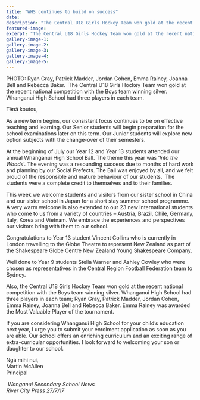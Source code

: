 ```yaml
---
title: "WHS continues to build on success"
date: 
description: "The Central U18 Girls Hockey Team won gold at the recent national competition with the Boys team winning silver. WHS had three players in each team..."
featured-image: 
excerpt: "The Central U18 Girls Hockey Team won gold at the recent national competition with the Boys team winning silver. Whanganui High School had three players in each team."
gallery-image-1: 
gallery-image-2: 
gallery-image-3: 
gallery-image-4: 
gallery-image-5: 
---
```


<p>PHOTO: Ryan Gray, Patrick Madder, Jordan Cohen, Emma Rainey, Joanna Bell and Rebecca Baker. &nbsp;The Central U18 Girls Hockey Team won gold at the recent national competition with the Boys team winning silver. Whanganui High School had three players in each team.</p>
<p>Tēnā koutou,</p>
<p>As a new term begins, our consistent focus continues to be on effective teaching and learning. Our Senior students will begin preparation for the school examinations later on this term. Our Junior students will explore new option subjects with the change-over of their semesters.</p>
<p>At the beginning of July our Year 12 and Year 13 students attended our annual Whanganui High School Ball. The theme this year was &lsquo;<em>Into the Woods</em>&rsquo;. The evening was a resounding success due to months of hard work and planning by our Social Prefects. The Ball was enjoyed by all, and we felt proud of the responsible and mature behaviour of our students.&nbsp; The students were a complete credit to themselves and to their families.</p>
<p>This week we welcome students and visitors from our sister school in China and our sister school in Japan for a short stay summer school programme. A very warm welcome is also extended to our 23 new International students who come to us from a variety of countries &ndash; Austria, Brazil, Chile, Germany, Italy, Korea and Vietnam. We embrace the experiences and perspectives our visitors bring with them to our school.</p>
<p>Congratulations to Year 13 student Vincent Collins who is currently in London travelling to the Globe Theatre to represent New Zealand as part of the Shakespeare Globe Centre New Zealand Young Shakespeare Company.</p>
<p>Well done to Year 9 students Stella Warner and Ashley Cowley who were chosen as representatives in the Central Region Football Federation team to Sydney.&nbsp;</p>
<p>Also, the Central U18 Girls Hockey Team won gold at the recent national competition with the Boys team winning silver. Whanganui High School had three players in each team; Ryan Gray, Patrick Madder, Jordan Cohen, Emma Rainey, Joanna Bell and Rebecca Baker. Emma Rainey was awarded the Most Valuable Player of the tournament.&nbsp;</p>
<p>If you are considering Whanganui High School for your child&rsquo;s education next year, I urge you to submit your enrolment application as soon as you are able. Our school offers an enriching curriculum and an exciting range of extra-curricular opportunities. I look forward to welcoming your son or daughter to our school.</p>
<p>Ngā mihi nui,<br />Martin McAllen<br />Principal</p>
<p><em>&nbsp;Wanganui Secondary School News<br />River City Press 27/7/17</em></p>

